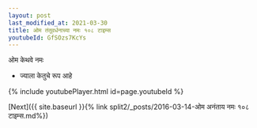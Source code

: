 ```yaml
---
layout: post
last_modified_at: 2021-03-30
title: ओम तंतूवर्धनाच्या नमः १०८ टाइम्स
youtubeId: GfSOzs7KcYs
---
```

 
 
 ओम केथवे नमः  
 
 -  ज्याला केतुचे रूप आहे 
 
  
 
  
 
 
 
 
 
 


{% include youtubePlayer.html id=page.youtubeId %}
 
[Next]({{ site.baseurl }}{% link  split2/_posts/2016-03-14-ओम अनंताय नमः १०८ टाइम्स.md%})
 
